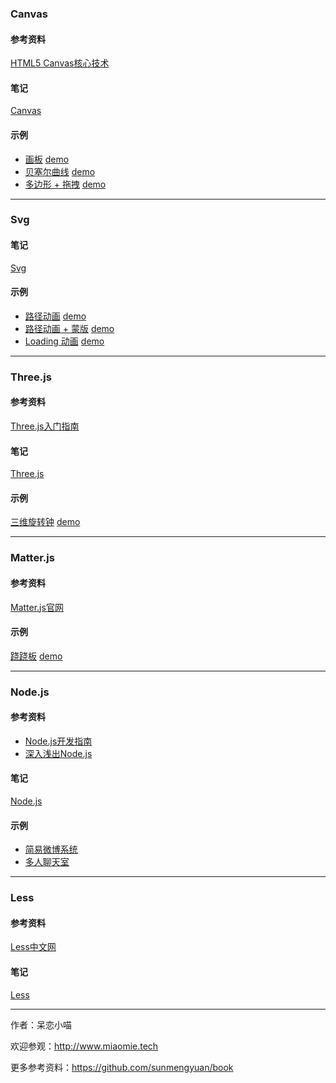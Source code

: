 ### Canvas ###

#### 参考资料 ####
[HTML5 Canvas核心技术](https://github.com/sunmengyuan/book/blob/master/HTML5%20Canvas%E6%A0%B8%E5%BF%83%E6%8A%80%E6%9C%AF.pdf)

#### 笔记 ####
[Canvas](https://github.com/sunmengyuan/note/blob/master/canvas/canvas.js)

#### 示例 ####
+ [画板](https://github.com/sunmengyuan/note/blob/master/canvas/drawing.html) [demo](http://www.miaomie.tech/demos/canvas/drawing.html)
+ [贝塞尔曲线](https://github.com/sunmengyuan/note/blob/master/canvas/bezierCurve.html) [demo](http://www.miaomie.tech/demos/canvas/bezierCurve.html)
+ [多边形 + 拖拽](https://github.com/sunmengyuan/note/blob/master/canvas/drag.html) [demo](http://www.miaomie.tech/demos/canvas/drag.html)

*****

### Svg ###

#### 笔记 ####
[Svg](https://github.com/sunmengyuan/note/blob/master/svg/svg.html)

#### 示例 ####
+ [路径动画](https://github.com/sunmengyuan/note/blob/master/svg/cat.html) [demo](http://www.miaomie.tech/demos/svg/cat.html)
+ [路径动画 + 蒙版](https://github.com/sunmengyuan/note/blob/master/svg/paint.html) [demo](http://www.miaomie.tech/demos/svg/paint.html)
+ [Loading 动画](https://github.com/sunmengyuan/note/blob/master/svg/loading.html) [demo](http://www.miaomie.tech/demos/svg/loading.html)

*****

### Three.js ###

#### 参考资料 ####
[Three.js入门指南](https://read.douban.com/reader/ebook/7412854/)

#### 笔记 ####
[Three.js](https://github.com/sunmengyuan/note/blob/master/webgl/webgl.js)

#### 示例 ####
[三维旋转钟](https://github.com/sunmengyuan/note/blob/master/webgl/clock.html) [demo](http://www.miaomie.tech/demos/webgl/clock.html)

*****

### Matter.js ###

#### 参考资料 ####
[Matter.js官网](http://brm.io/matter-js/)

#### 示例 ####
[跷跷板](https://github.com/sunmengyuan/note/blob/master/matter/seesaw.html) [demo](http://www.miaomie.tech/demos/matter/seesaw.html)

*****

### Node.js ###

#### 参考资料 ####
+ [Node.js开发指南](https://github.com/sunmengyuan/book/blob/master/Node.js%E5%BC%80%E5%8F%91%E6%8C%87%E5%8D%97.pdf)
+ [深入浅出Node.js](https://github.com/sunmengyuan/book/blob/master/%E6%B7%B1%E5%85%A5%E6%B5%85%E5%87%BANode.js.pdf)

#### 笔记 ####
[Node.js](https://github.com/sunmengyuan/note/blob/master/node/node.js)

#### 示例 ####
+ [简易微博系统](https://github.com/sunmengyuan/note/tree/master/node/expo)
+ [多人聊天室](https://github.com/sunmengyuan/note/tree/master/node/chat)

*****

### Less ###

#### 参考资料 ###
[Less中文网](http://lesscss.cn/)

#### 笔记 ####
[Less](https://github.com/sunmengyuan/note/blob/master/less.less)

*****

作者：呆恋小喵

欢迎参观：<http://www.miaomie.tech>

更多参考资料：<https://github.com/sunmengyuan/book>